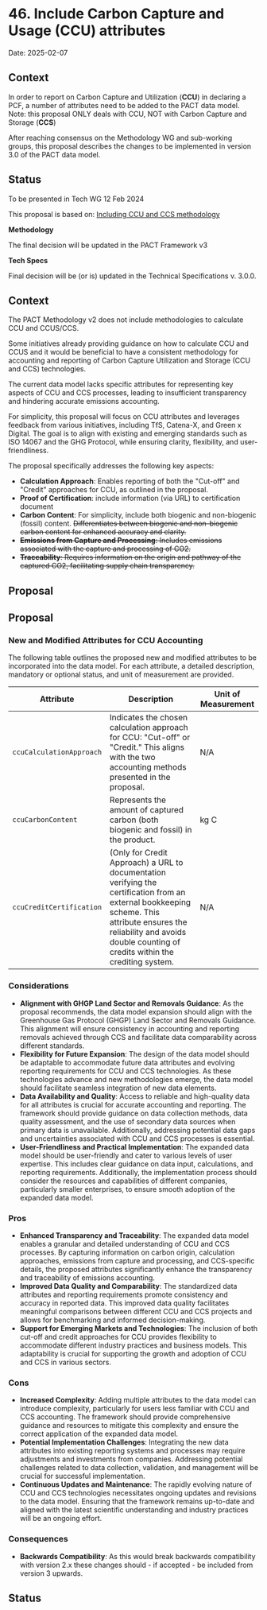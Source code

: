 # 46. Include Carbon Capture and Usage (CCU) attributes

Date: 2025-02-07

## Context

In order to report on Carbon Capture and Utilization (**CCU**) in declaring a PCF, a number of attributes need to be added to the PACT data model.
Note: this proposal ONLY deals with CCU, NOT with Carbon Capture and Storage (**CCS**)

After reaching consensus on the Methodology WG and sub-working groups, this proposal describes the changes to be implemented in version 3.0 of the PACT data model. 

## Status

To be presented in Tech WG 12 Feb 2024

This proposal is based on: [Including CCU and CCS methodology](https://www.notion.so/Including-CCU-and-CCS-methodology-41228936da0d405d9814e4ae17f7c25f?pvs=21)

**Methodology**

The final decision will be updated in the PACT Framework v3

**Tech Specs**

Final decision will be (or is) updated in the Technical Specifications v. 3.0.0.

## Context

The PACT Methodology v2 does not  include methodologies to calculate CCU and CCUS/CCS.

Some initiatives already providing guidance on how to calculate CCU and CCUS and it would be beneficial to have a consistent methodology for accounting and reporting of Carbon Capture Utilization and Storage (CCU and CCS) technologies. 

The current data model lacks specific attributes for representing key aspects of CCU and CCS processes, leading to insufficient transparency and hindering accurate emissions accounting.

For simplicity, this proposal will focus on CCU attributes and  leverages feedback from various initiatives, including TfS, Catena-X, and Green x Digital. The goal is to align with existing and emerging standards such as ISO 14067 and the GHG Protocol, while ensuring clarity, flexibility, and user-friendliness.

The proposal specifically addresses the following key aspects:

- **Calculation Approach**: Enables reporting of both the "Cut-off" and "Credit" approaches for CCU, as outlined in the proposal.
- **Proof of Certification**: include information (via URL) to certification document
- **Carbon Content**: For simplicity, include both biogenic and non-biogenic (fossil) content. ~~Differentiates between biogenic and non-biogenic carbon content for enhanced accuracy and clarity.~~
- ~~**Emissions from Capture and Processing**: Includes emissions associated with the capture and processing of CO2.~~
- ~~**Traceability**: Requires information on the origin and pathway of the captured CO2, facilitating supply chain transparency.~~


## Proposal
## Proposal

### New and Modified Attributes for CCU Accounting

The following table outlines the proposed new and modified attributes to be incorporated into the data model. For each attribute, a detailed description, mandatory or optional status, and unit of measurement are provided.

| Attribute | Description | Unit of Measurement |
| --- | --- | --- |
| `ccuCalculationApproach` | Indicates the chosen calculation approach for CCU: "Cut-off" or "Credit." This aligns with the two accounting methods presented in the proposal. | N/A |
| `ccuCarbonContent` | Represents the amount of captured carbon (both biogenic and fossil) in the product. | kg C |
| `ccuCreditCertification` | (Only for Credit Approach) a URL to documentation verifying the certification from an external bookkeeping scheme. This attribute ensures the reliability and avoids double counting of credits within the crediting system. | N/A |

### Considerations

- **Alignment with GHGP Land Sector and Removals Guidance**: As the proposal recommends, the data model expansion should align with the Greenhouse Gas Protocol (GHGP) Land Sector and Removals Guidance. This alignment will ensure consistency in accounting and reporting removals achieved through CCS and facilitate data comparability across different standards.
- **Flexibility for Future Expansion**: The design of the data model should be adaptable to accommodate future data attributes and evolving reporting requirements for CCU and CCS technologies. As these technologies advance and new methodologies emerge, the data model should facilitate seamless integration of new data elements.
- **Data Availability and Quality**: Access to reliable and high-quality data for all attributes is crucial for accurate accounting and reporting. The framework should provide guidance on data collection methods, data quality assessment, and the use of secondary data sources when primary data is unavailable. Additionally, addressing potential data gaps and uncertainties associated with CCU and CCS processes is essential.
- **User-Friendliness and Practical Implementation**: The expanded data model should be user-friendly and cater to various levels of user expertise. This includes clear guidance on data input, calculations, and reporting requirements. Additionally, the implementation process should consider the resources and capabilities of different companies, particularly smaller enterprises, to ensure smooth adoption of the expanded data model.

### Pros

- **Enhanced Transparency and Traceability**: The expanded data model enables a granular and detailed understanding of CCU and CCS processes. By capturing information on carbon origin, calculation approaches, emissions from capture and processing, and CCS-specific details, the proposed attributes significantly enhance the transparency and traceability of emissions accounting.
- **Improved Data Quality and Comparability**: The standardized data attributes and reporting requirements promote consistency and accuracy in reported data. This improved data quality facilitates meaningful comparisons between different CCU and CCS projects and allows for benchmarking and informed decision-making.
- **Support for Emerging Markets and Technologies**: The inclusion of both cut-off and credit approaches for CCU provides flexibility to accommodate different industry practices and business models. This adaptability is crucial for supporting the growth and adoption of CCU and CCS in various sectors.

### Cons

- **Increased Complexity**: Adding multiple attributes to the data model can introduce complexity, particularly for users less familiar with CCU and CCS accounting. The framework should provide comprehensive guidance and resources to mitigate this complexity and ensure the correct application of the expanded data model.
- **Potential Implementation Challenges**: Integrating the new data attributes into existing reporting systems and processes may require adjustments and investments from companies. Addressing potential challenges related to data collection, validation, and management will be crucial for successful implementation.
- **Continuous Updates and Maintenance**: The rapidly evolving nature of CCU and CCS technologies necessitates ongoing updates and revisions to the data model. Ensuring that the framework remains up-to-date and aligned with the latest scientific understanding and industry practices will be an ongoing effort.

### Consequences

- **Backwards Compatibility**: As this would break backwards compatibility with version 2.x these changes should - if accepted - be included from version 3 upwards.

## Status

